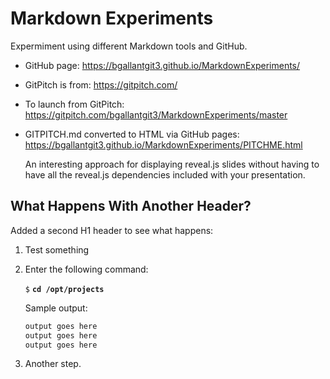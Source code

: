 # Markdown Experiments

Expermiment using different Markdown tools and GitHub.
- GitHub page: <https://bgallantgit3.github.io/MarkdownExperiments/>
- GitPitch is from: <https://gitpitch.com/>
- To launch from GitPitch: <https://gitpitch.com/bgallantgit3/MarkdownExperiments/master>
- GITPITCH.md converted to HTML via GitHub pages: <https://bgallantgit3.github.io/MarkdownExperiments/PITCHME.html>

    An interesting approach for displaying reveal.js slides without having to have all the reveal.js dependencies included with your presentation.

## What Happens With Another Header?

Added a second H1 header to see what happens:
1. Test something
2. Enter the following command:
   
    `$` **`cd /opt/projects`**
    
    Sample output:
    
    ```sh
    output goes here
    output goes here
    output goes here
    ```
3. Another step.
